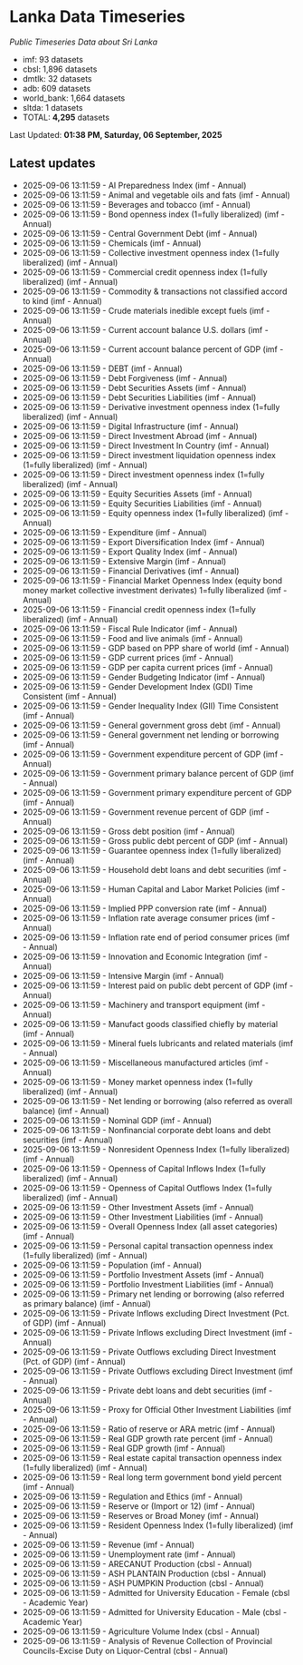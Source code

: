 # Lanka Data Timeseries
*Public Timeseries Data about Sri Lanka*

* imf: 93 datasets
* cbsl: 1,896 datasets
* dmtlk: 32 datasets
* adb: 609 datasets
* world_bank: 1,664 datasets
* sltda: 1 datasets
* TOTAL: **4,295** datasets

Last Updated: **01:38 PM, Saturday, 06 September, 2025**

## Latest updates

* 2025-09-06 13:11:59 - AI Preparedness Index (imf - Annual)
* 2025-09-06 13:11:59 - Animal and vegetable oils and fats (imf - Annual)
* 2025-09-06 13:11:59 - Beverages and tobacco (imf - Annual)
* 2025-09-06 13:11:59 - Bond openness index (1=fully liberalized) (imf - Annual)
* 2025-09-06 13:11:59 - Central Government Debt (imf - Annual)
* 2025-09-06 13:11:59 - Chemicals (imf - Annual)
* 2025-09-06 13:11:59 - Collective investment openness index (1=fully liberalized) (imf - Annual)
* 2025-09-06 13:11:59 - Commercial credit openness index (1=fully liberalized) (imf - Annual)
* 2025-09-06 13:11:59 - Commodity & transactions not classified accord to kind (imf - Annual)
* 2025-09-06 13:11:59 - Crude materials inedible except fuels (imf - Annual)
* 2025-09-06 13:11:59 - Current account balance U.S. dollars (imf - Annual)
* 2025-09-06 13:11:59 - Current account balance percent of GDP (imf - Annual)
* 2025-09-06 13:11:59 - DEBT (imf - Annual)
* 2025-09-06 13:11:59 - Debt Forgiveness (imf - Annual)
* 2025-09-06 13:11:59 - Debt Securities Assets (imf - Annual)
* 2025-09-06 13:11:59 - Debt Securities Liabilities (imf - Annual)
* 2025-09-06 13:11:59 - Derivative investment openness index (1=fully liberalized) (imf - Annual)
* 2025-09-06 13:11:59 - Digital Infrastructure (imf - Annual)
* 2025-09-06 13:11:59 - Direct Investment Abroad (imf - Annual)
* 2025-09-06 13:11:59 - Direct Investment In Country (imf - Annual)
* 2025-09-06 13:11:59 - Direct investment liquidation openness index (1=fully liberalized) (imf - Annual)
* 2025-09-06 13:11:59 - Direct investment openness index (1=fully liberalized) (imf - Annual)
* 2025-09-06 13:11:59 - Equity Securities Assets (imf - Annual)
* 2025-09-06 13:11:59 - Equity Securities Liabilities (imf - Annual)
* 2025-09-06 13:11:59 - Equity openness index (1=fully liberalized) (imf - Annual)
* 2025-09-06 13:11:59 - Expenditure (imf - Annual)
* 2025-09-06 13:11:59 - Export Diversification Index (imf - Annual)
* 2025-09-06 13:11:59 - Export Quality Index (imf - Annual)
* 2025-09-06 13:11:59 - Extensive Margin (imf - Annual)
* 2025-09-06 13:11:59 - Financial Derivatives (imf - Annual)
* 2025-09-06 13:11:59 - Financial Market Openness Index (equity bond money market collective investment derivates) 1=fully liberalized (imf - Annual)
* 2025-09-06 13:11:59 - Financial credit openness index (1=fully liberalized) (imf - Annual)
* 2025-09-06 13:11:59 - Fiscal Rule Indicator (imf - Annual)
* 2025-09-06 13:11:59 - Food and live animals (imf - Annual)
* 2025-09-06 13:11:59 - GDP based on PPP share of world (imf - Annual)
* 2025-09-06 13:11:59 - GDP current prices (imf - Annual)
* 2025-09-06 13:11:59 - GDP per capita current prices (imf - Annual)
* 2025-09-06 13:11:59 - Gender Budgeting Indicator (imf - Annual)
* 2025-09-06 13:11:59 - Gender Development Index (GDI) Time Consistent (imf - Annual)
* 2025-09-06 13:11:59 - Gender Inequality Index (GII) Time Consistent (imf - Annual)
* 2025-09-06 13:11:59 - General government gross debt (imf - Annual)
* 2025-09-06 13:11:59 - General government net lending or borrowing (imf - Annual)
* 2025-09-06 13:11:59 - Government expenditure percent of GDP (imf - Annual)
* 2025-09-06 13:11:59 - Government primary balance percent of GDP (imf - Annual)
* 2025-09-06 13:11:59 - Government primary expenditure percent of GDP (imf - Annual)
* 2025-09-06 13:11:59 - Government revenue percent of GDP (imf - Annual)
* 2025-09-06 13:11:59 - Gross debt position (imf - Annual)
* 2025-09-06 13:11:59 - Gross public debt percent of GDP (imf - Annual)
* 2025-09-06 13:11:59 - Guarantee openness index (1=fully liberalized) (imf - Annual)
* 2025-09-06 13:11:59 - Household debt loans and debt securities (imf - Annual)
* 2025-09-06 13:11:59 - Human Capital and Labor Market Policies (imf - Annual)
* 2025-09-06 13:11:59 - Implied PPP conversion rate (imf - Annual)
* 2025-09-06 13:11:59 - Inflation rate average consumer prices (imf - Annual)
* 2025-09-06 13:11:59 - Inflation rate end of period consumer prices (imf - Annual)
* 2025-09-06 13:11:59 - Innovation and Economic Integration (imf - Annual)
* 2025-09-06 13:11:59 - Intensive Margin (imf - Annual)
* 2025-09-06 13:11:59 - Interest paid on public debt percent of GDP (imf - Annual)
* 2025-09-06 13:11:59 - Machinery and transport equipment (imf - Annual)
* 2025-09-06 13:11:59 - Manufact goods classified chiefly by material (imf - Annual)
* 2025-09-06 13:11:59 - Mineral fuels lubricants and related materials (imf - Annual)
* 2025-09-06 13:11:59 - Miscellaneous manufactured articles (imf - Annual)
* 2025-09-06 13:11:59 - Money market openness index (1=fully liberalized) (imf - Annual)
* 2025-09-06 13:11:59 - Net lending or borrowing (also referred as overall balance) (imf - Annual)
* 2025-09-06 13:11:59 - Nominal GDP (imf - Annual)
* 2025-09-06 13:11:59 - Nonfinancial corporate debt loans and debt securities (imf - Annual)
* 2025-09-06 13:11:59 - Nonresident Openness Index (1=fully liberalized) (imf - Annual)
* 2025-09-06 13:11:59 - Openness of Capital Inflows Index (1=fully liberalized) (imf - Annual)
* 2025-09-06 13:11:59 - Openness of Capital Outflows Index (1=fully liberalized) (imf - Annual)
* 2025-09-06 13:11:59 - Other Investment Assets (imf - Annual)
* 2025-09-06 13:11:59 - Other Investment Liabilities (imf - Annual)
* 2025-09-06 13:11:59 - Overall Openness Index (all asset categories) (imf - Annual)
* 2025-09-06 13:11:59 - Personal capital transaction openness index (1=fully liberalized) (imf - Annual)
* 2025-09-06 13:11:59 - Population (imf - Annual)
* 2025-09-06 13:11:59 - Portfolio Investment Assets (imf - Annual)
* 2025-09-06 13:11:59 - Portfolio Investment Liabilities (imf - Annual)
* 2025-09-06 13:11:59 - Primary net lending or borrowing (also referred as primary balance) (imf - Annual)
* 2025-09-06 13:11:59 - Private Inflows excluding Direct Investment (Pct. of GDP) (imf - Annual)
* 2025-09-06 13:11:59 - Private Inflows excluding Direct Investment (imf - Annual)
* 2025-09-06 13:11:59 - Private Outflows excluding Direct Investment (Pct. of GDP) (imf - Annual)
* 2025-09-06 13:11:59 - Private Outflows excluding Direct Investment (imf - Annual)
* 2025-09-06 13:11:59 - Private debt loans and debt securities (imf - Annual)
* 2025-09-06 13:11:59 - Proxy for Official Other Investment Liabilities (imf - Annual)
* 2025-09-06 13:11:59 - Ratio of reserve or ARA metric (imf - Annual)
* 2025-09-06 13:11:59 - Real GDP growth rate percent (imf - Annual)
* 2025-09-06 13:11:59 - Real GDP growth (imf - Annual)
* 2025-09-06 13:11:59 - Real estate capital transaction openness index (1=fully liberalized) (imf - Annual)
* 2025-09-06 13:11:59 - Real long term government bond yield percent (imf - Annual)
* 2025-09-06 13:11:59 - Regulation and Ethics (imf - Annual)
* 2025-09-06 13:11:59 - Reserve or (Import or 12) (imf - Annual)
* 2025-09-06 13:11:59 - Reserves or Broad Money (imf - Annual)
* 2025-09-06 13:11:59 - Resident Openness Index (1=fully liberalized) (imf - Annual)
* 2025-09-06 13:11:59 - Revenue (imf - Annual)
* 2025-09-06 13:11:59 - Unemployment rate (imf - Annual)
* 2025-09-06 13:11:59 - ARECANUT Production (cbsl - Annual)
* 2025-09-06 13:11:59 - ASH PLANTAIN Production (cbsl - Annual)
* 2025-09-06 13:11:59 - ASH PUMPKIN Production (cbsl - Annual)
* 2025-09-06 13:11:59 - Admitted for University Education - Female (cbsl - Academic Year)
* 2025-09-06 13:11:59 - Admitted for University Education - Male (cbsl - Academic Year)
* 2025-09-06 13:11:59 - Agriculture Volume Index (cbsl - Annual)
* 2025-09-06 13:11:59 - Analysis of Revenue Collection of Provincial Councils-Excise Duty on Liquor-Central (cbsl - Annual)
